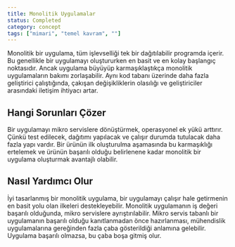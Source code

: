 ```yaml
---
title: Monolitik Uygulamalar
status: Completed
category: concept
tags: ["mimari", "temel kavram", ""]
---
```


Monolitik bir uygulama, tüm işlevselliği tek bir dağıtılabilir programda içerir. 
Bu genellikle bir uygulamayı oluştururken en basit ve en kolay başlangıç noktasıdır. 
Ancak uygulama büyüyüp karmaşıklaştıkça monolitik uygulamaların bakımı zorlaşabilir. 
Aynı kod tabanı üzerinde daha fazla geliştirici çalıştığında, çakışan değişikliklerin olasılığı ve geliştiriciler arasındaki iletişim ihtiyacı artar.


## Hangi Sorunları Çözer

Bir uygulamayı mikro servislere dönüştürmek, operasyonel ek yükü arttırır. 
Çünkü test edilecek, dağıtımı yapılacak ve çalışır durumda tutulacak daha fazla yapı vardır. 
Bir ürünün ilk oluşturulma aşamasında bu karmaşıklığı ertelemek ve ürünün başarılı olduğu belirlenene kadar monolitik bir uygulama oluşturmak avantajlı olabilir.


## Nasıl Yardımcı Olur

İyi tasarlanmış bir monolitik uygulama, bir uygulamayı çalışır hale getirmenin en basit yolu olan ilkeleri destekleyebilir. Monolitik uygulamanın iş değeri başarılı olduğunda, mikro servislere ayrıştırılabilir. 
Mikro servis tabanlı bir uygulamanın başarılı olduğu kanıtlanmadan önce hazırlanması, mühendislik uygulamalarına gereğinden fazla çaba gösterildiği anlamına gelebilir. 
Uygulama başarılı olmazsa, bu çaba boşa gitmiş olur.
